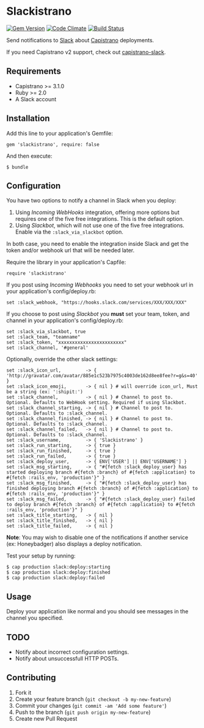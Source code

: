 # Slackistrano

[![Gem Version](https://badge.fury.io/rb/slackistrano.png)](http://badge.fury.io/rb/slackistrano)
[![Code Climate](https://codeclimate.com/github/phallstrom/slackistrano.png)](https://codeclimate.com/github/phallstrom/slackistrano)
[![Build Status](https://travis-ci.org/phallstrom/slackistrano.png?branch=master)](https://travis-ci.org/phallstrom/slackistrano)

Send notifications to [Slack](https://slack.com) about [Capistrano](http://www.capistranorb.com) deployments.

If you need Capistrano v2 support, check out [capistrano-slack](https://github.com/j-mcnally/capistrano-slack).

## Requirements

- Capistrano >= 3.1.0
- Ruby >= 2.0
- A Slack account

## Installation

Add this line to your application's Gemfile:

    gem 'slackistrano', require: false

And then execute:

    $ bundle

## Configuration

You have two options to notify a channel in Slack when you deploy:

 1. Using *Incoming WebHooks* integration, offering more options but requires one of the five free integrations. This is the default option.
 2. Using *Slackbot*, which will not use one of the five free integrations. Enable via the `:slack_via_slackbot` option.

In both case, you need to enable the integration inside Slack and get the token and/or webhook url that will be needed later.

Require the library in your application's Capfile:

    require 'slackistrano'

If you post using *Incoming Webhooks* you need to set your webhook url in your application's config/deploy.rb:

    set :slack_webhook, "https://hooks.slack.com/services/XXX/XXX/XXX"

If you choose to post using *Slackbot* you **must** set your team, token, and channel in your application's config/deploy.rb:

    set :slack_via_slackbot, true
    set :slack_team, "teamname"
    set :slack_token, "xxxxxxxxxxxxxxxxxxxxxxxx"
    set :slack_channel, '#general'

Optionally, override the other slack settings:

    set :slack_icon_url,         -> { 'http://gravatar.com/avatar/885e1c523b7975c4003de162d8ee8fee?r=g&s=40' }
    set :slack_icon_emoji,       -> { nil } # will override icon_url, Must be a string (ex: ':shipit:')
    set :slack_channel,          -> { nil } # Channel to post to. Optional. Defaults to WebHook setting. Required if using Slackbot.
    set :slack_channel_starting, -> { nil } # Channel to post to. Optional. Defaults to :slack_channel.
    set :slack_channel_finished, -> { nil } # Channel to post to. Optional. Defaults to :slack_channel.
    set :slack_channel_failed,   -> { nil } # Channel to post to. Optional. Defaults to :slack_channel.
    set :slack_username,         -> { 'Slackistrano' }
    set :slack_run_starting,     -> { true }
    set :slack_run_finished,     -> { true }
    set :slack_run_failed,       -> { true }
    set :slack_deploy_user,      -> { ENV['USER'] || ENV['USERNAME'] }
    set :slack_msg_starting,     -> { "#{fetch :slack_deploy_user} has started deploying branch #{fetch :branch} of #{fetch :application} to #{fetch :rails_env, 'production'}" }
    set :slack_msg_finished,     -> { "#{fetch :slack_deploy_user} has finished deploying branch #{fetch :branch} of #{fetch :application} to #{fetch :rails_env, 'production'}" }
    set :slack_msg_failed,       -> { "#{fetch :slack_deploy_user} failed to deploy branch #{fetch :branch} of #{fetch :application} to #{fetch :rails_env, 'production'}" }
    set :slack_title_starting,   -> { nil }
    set :slack_title_finished,   -> { nil }
    set :slack_title_failed,     -> { nil }

**Note**: You may wish to disable one of the notifications if another service (ex:
Honeybadger) also displays a deploy notification.

Test your setup by running:

    $ cap production slack:deploy:starting
    $ cap production slack:deploy:finished
    $ cap production slack:deploy:failed

## Usage

Deploy your application like normal and you should see messages in the channel
you specified.

## TODO

- Notify about incorrect configuration settings.
- Notify about unsuccessfull HTTP POSTs.

## Contributing

1. Fork it
2. Create your feature branch (`git checkout -b my-new-feature`)
3. Commit your changes (`git commit -am 'Add some feature'`)
4. Push to the branch (`git push origin my-new-feature`)
5. Create new Pull Request
